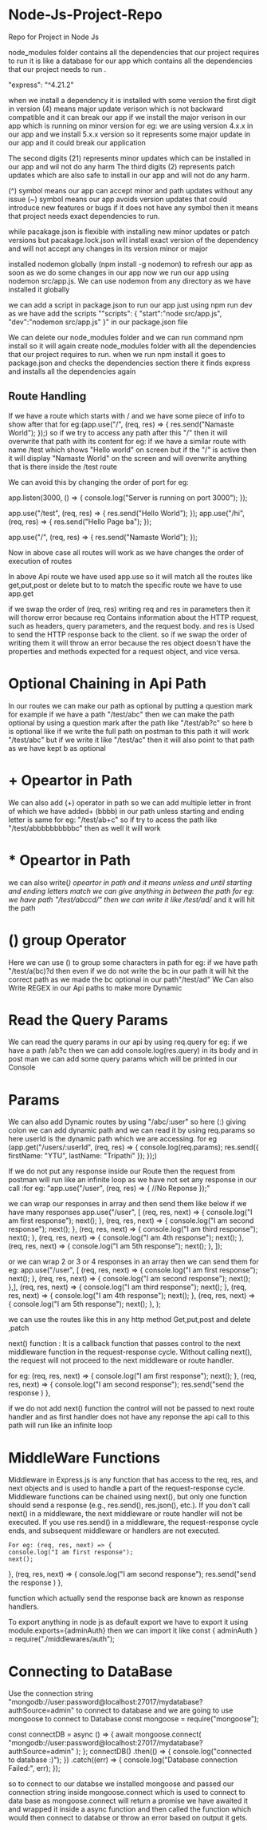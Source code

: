 # Node-Js-Project-Repo
Repo for Project  in Node Js 



node_modules folder contains all the dependencies that our project requires to run it is like a database for 
our app which contains all the dependencies that our project  needs to run .

"express": "^4.21.2"

when we install a dependency it is installed with some version the first 
digit in version (4) means major update verison which is not backward compatible and it can 
break our app if we install the major verison in our app which is running on minor version
for eg: we are using version 4.x.x in our app and we install 5.x.x version so it represents some major update 
in our app and it could break our application

The second digits (21) represents minor updates which can be installed in our app and wil not do any harm 
The third digits (2) represents patch updates which are also safe to install in our app and will
not do any harm.

(^) symbol means our app can accept minor and path updates without any issue 
(~) symbol means our app avoids version updates that could introduce new features or bugs
if it does not have any symbol then it means that project needs exact dependencies to run.

while pacakage.json is flexible with installing new minor updates or patch versions but pacakage.lock.json
will install exact version of the dependency and will not accept any changes in its version minor or major

installed nodemon globally (npm install -g nodemon) to refresh our app as soon as we do some changes in our app
now we run our app using nodemon src/app.js. We can use nodemon from any directory as we have installed 
it globally

we can add a script in package.json to run our app just using npm run dev as we have add the 
scripts ""scripts": {
    "start":"node src/app.js",
    "dev":"nodemon src/app.js"
  }" in our package.json file



We can delete our node_modules folder and we can run command npm install so it will again create
node_modules folder with all the dependencies that our project requires to run. when we run npm install 
it goes to package.json and checks the dependencies section there it finds express and installs all the 
dependencies again

## Route Handling
If we have a route which starts with / and we have some piece of info to show after that for eg:(app.use("/", (req, res) => {
  res.send("Namaste World");
});) 
 so if we try to access any path after this "/" then it will overwrite that path  with its content 
 for eg: if we have a similar route with name /test which shows "Hello world" on screen but if the "/" is 
 active then it will display "Namaste World" on the screen and will overwrite anything that is there 
 inside the /test route 

 We can avoid this by changing the order of port for eg:

app.listen(3000, () => {
  console.log("Server is running on port 3000");
});

app.use("/test", (req, res) => {
  res.send("Hello World");
});
app.use("/hi", (req, res) => {
  res.send("Hello Page ba");
});

app.use("/", (req, res) => {
  res.send("Namaste World");
});


Now in above case all routes will work as we have changes the order of execution of routes

In above Api route we have used app.use so it will match all the routes like get,put,post or delete 
but to to match the specific route we have to use app.get 

if we swap the order of (req, res) writing req and res in parameters then it will thorow error because
req Contains information about the HTTP request, such as headers, query parameters, and the request body.
and res is Used to send the HTTP response back to the client.
so if we swap the order of writing them it will throw an error  because the res object doesn't have the properties and methods expected for a request object, and vice versa.

# Optional Chaining in Api Path

In our routes we can make our path as optional by putting a question mark for example if we have a path 
"/test/abc" then we can make the path optional by using a question mark after the path like "/test/ab?c"
so here b is optional like if we write the full path on postman to this path it will work "/test/abc" but if we 
write it like "/test/ac" then it will also point to that path as we have kept b as optional

# + Opeartor in Path
We can also add (+) operator in path so we can add multiple letter in front of which we have added+ (bbbb) in our path unless starting and ending letter is same
for eg: "/test/ab+c" so if try to acess the path like "/test/abbbbbbbbbbc" then as well it will work

# * Opeartor in Path
we can also write(*) opeartor in path and it means unless and until starting and ending letters match we can give anything in between the path for eg: we have path "/test/abccd/" then we can write it like
/test/a*d/ and it will hit the path

# () group Operator 
Here we can use () to group some characters in path for eg: if we have path "/test/a(bc)?d then even if we do not
write the bc in our path it will hit the correct path as we made the bc optional in our path"/test/ad"
We Can also Write REGEX in our Api paths to make more Dynamic

# Read the Query Params
We can read the query params in our api by using req.query for eg: if we have a path /ab?c then we can 
add console.log(res.query) in its body and in post man we can add some query params which will be printed 
in our Console

# Params 
We can also add Dynamic routes by using "/abc/:user" so here (:) giving colon we can add dynamic path 
and we can read it by using req.params so here userId is the dynamic path which we are accessing.
for eg (app.get("/users/:userId", (req, res) => {
  console.log(req.params);
  res.send({ firstName: "YTU", lastName: "Tripathi" });
});)


If we do not put any response inside our Route then the request from postman will run like an infinite loop 
as we have not set any response in our call :for eg: "app.use("/user", (req, res) => {
 //No Reponse
});"

we can wrap our responses in array and then send them like below if we have many responses 
app.use("/user", [
  (req, res, next) => {
    console.log("I am first response");
    next();
  },
  (req, res, next) => {
    console.log("I am second response");
    next();
  },
  (req, res, next) => {
    console.log("I am third response");
    next();
  },
  (req, res, next) => {
    console.log("I am 4th response");
    next();
  },
  (req, res, next) => {
    console.log("I am 5th response");
    next();
  },
]);

or we can wrap 2 or 3 or 4 responses in an array then we can send them 
for eg:
app.use("/user", [
  (req, res, next) => {
    console.log("I am first response");
    next();
  },
  (req, res, next) => {
    console.log("I am second response");
    next();
  },],
  (req, res, next) => {
    console.log("I am third response");
    next();
  },
  (req, res, next) => {
    console.log("I am 4th response");
    next();
  },
  (req, res, next) => {
    console.log("I am 5th response");
    next();
  },
);

we can use the routes like this in any http method Get,put,post and delete ,patch

next() function  : It is a callback function that passes control to the next middleware function in the request-response cycle. Without calling next(), the request will not proceed to the next middleware or route handler.

for eg: (req, res, next) => {
    console.log("I am first response");
    next();
  },
  (req, res, next) => {
    console.log("I am second response");
    res.send("send the response )
  },

  if we do not add next() function the control will not be passed to next route handler and as first 
  handler does not have any reponse the api call to this path will run like an infinite loop 

  # MiddleWare Functions
Middleware in Express.js is any function that has access to the req, res, and next objects and is used to handle a part of the request-response cycle.
Middleware functions can be chained using next(), but only one function should send a response (e.g., res.send(), res.json(), etc.).
If you don't call next() in a middleware, the next middleware or route handler will not be executed.
If you use res.send() in a middleware, the request-response cycle ends, and subsequent middleware or handlers are not executed.

    For eg: (req, res, next) => {
    console.log("I am first response");
    next();
  },
  (req, res, next) => {
    console.log("I am second response");
    res.send("send the response )
  },

  function which actually send the response back are known as response handlers.

  To export anything in node js as default export we have to export it using module.exports={adminAuth} then we can import it like  const { adminAuth } = require("./middlewares/auth");

  # Connecting to DataBase 
  Use the connection string "mongodb://user:password@localhost:27017/mydatabase?authSource=admin"
to connect to database and we are going to use mongoose to connect to Database
const mongoose = require("mongoose");

const connectDB = async () => {
  await mongoose.connect(
    "mongodb://user:password@localhost:27017/mydatabase?authSource=admin"
  );
};
connectDB()
  .then(() => {
    console.log("connected to database :)");
  })
  .catch((err) => {
    console.log("Database connection Failed:", err);
  });

so to connect to our databse we installed mongoose and passed our connection string inside mongoose.connect
which is used to connect to data base as mongoose.connect will return a promise we have awaited it and wrapped it inside a async function and then called the function which would then connect to databse or throw 
an error based on output it gets.